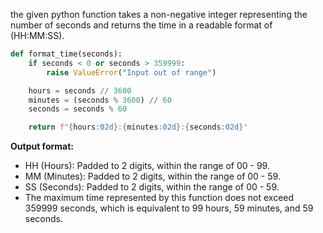 the given python function takes a non-negative integer representing the number of seconds and returns the time in a readable format of (HH:MM:SS). 

```python
def format_time(seconds):
    if seconds < 0 or seconds > 359999:
        raise ValueError("Input out of range")

    hours = seconds // 3600
    minutes = (seconds % 3600) // 60
    seconds = seconds % 60

    return f"{hours:02d}:{minutes:02d}:{seconds:02d}"
```
**Output format:**

- HH (Hours): Padded to 2 digits, within the range of 00 - 99.
- MM (Minutes): Padded to 2 digits, within the range of 00 - 59.
- SS (Seconds): Padded to 2 digits, within the range of 00 - 59.
- The maximum time represented by this function does not exceed 359999 seconds, which is equivalent to 99 hours, 59 minutes, and 59 seconds.
